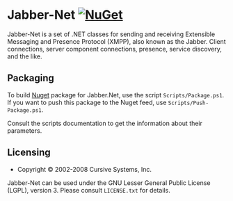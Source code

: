 Jabber-Net [![NuGet][nuget-badge]][nuget]
==========

Jabber-Net is a set of .NET classes for sending and receiving Extensible
Messaging and Presence Protocol (XMPP), also known as the Jabber. Client
connections, server component connections, presence, service discovery, and the
like.

Packaging
---------

To build [Nuget][nuget] package for Jabber.Net, use the script
`Scripts/Package.ps1`. If you want to push this package to the Nuget feed, use
`Scripts/Push-Package.ps1`.

Consult the scripts documentation to get the information about their parameters.

Licensing
---------

- Copyright © 2002-2008 Cursive Systems, Inc.

Jabber-Net can be used under the GNU Lesser General Public License (LGPL),
version 3. Please consult `LICENSE.txt` for details.

[nuget]: https://www.nuget.org/packages/jabber-net/

[nuget-badge]: https://img.shields.io/nuget/v/jabber-net.svg?maxAge=2592000
